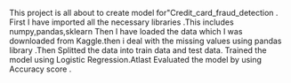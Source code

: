 This project is all about to create model for"Credit_card_fraud_detection . First I have imported all the necessary libraries .This includes numpy,pandas,sklearn Then I have loaded the data which I was downloaded from Kaggle.then i deal with the missing values using pandas library .Then Splitted the data into train data and test data. Trained the model using Logistic Regression.Atlast Evaluated the model by using Accuracy score .
